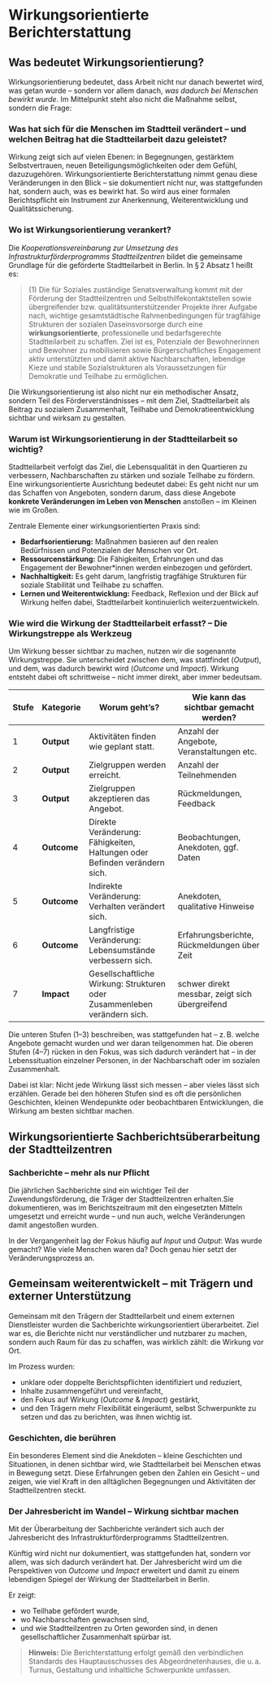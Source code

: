 # Wirkungsorientierte Berichterstattung

## Was bedeutet Wirkungsorientierung?

Wirkungsorientierung bedeutet, dass Arbeit nicht nur danach bewertet wird, was getan wurde – sondern vor allem danach, *was dadurch bei Menschen bewirkt wurde*.
Im Mittelpunkt steht also nicht die Maßnahme selbst, sondern die Frage:

### Was hat sich für die Menschen im Stadtteil verändert – und welchen Beitrag hat die Stadtteilarbeit dazu geleistet?

Wirkung zeigt sich auf vielen Ebenen: in Begegnungen, gestärktem Selbstvertrauen, neuen Beteiligungsmöglichkeiten oder dem Gefühl, dazuzugehören. Wirkungsorientierte Berichterstattung nimmt genau diese Veränderungen in den Blick – sie dokumentiert nicht nur, was stattgefunden hat, sondern auch, was es bewirkt hat. So wird aus einer formalen Berichtspflicht ein Instrument zur Anerkennung, Weiterentwicklung und Qualitätssicherung.

### Wo ist Wirkungsorientierung verankert?

Die *Kooperationsvereinbarung zur Umsetzung des Infrastrukturförderprogramms Stadtteilzentren* bildet die gemeinsame Grundlage für die geförderte Stadtteilarbeit in Berlin. In § 2 Absatz 1 heißt es:

> (1) Die für Soziales zuständige Senatsverwaltung kommt mit der Förderung der Stadtteilzentren und Selbsthilfekontaktstellen sowie übergreifender bzw. qualitätsunterstützender Projekte ihrer Aufgabe nach, wichtige gesamtstädtische Rahmenbedingungen für tragfähige Strukturen der sozialen Daseinsvorsorge durch eine **wirkungsorientierte**, professionelle und bedarfsgerechte Stadtteilarbeit zu schaffen. Ziel ist es, Potenziale der Bewohnerinnen und Bewohner zu mobilisieren sowie Bürgerschaftliches Engagement aktiv unterstützten und damit aktive Nachbarschaften, lebendige Kieze und stabile Sozialstrukturen als Voraussetzungen für Demokratie und Teilhabe zu ermöglichen.

Die Wirkungsorientierung ist also nicht nur ein methodischer Ansatz, sondern Teil des  Förderverständnisses – mit dem Ziel, Stadtteilarbeit als Beitrag zu sozialem Zusammenhalt, Teilhabe und Demokratieentwicklung sichtbar und wirksam zu gestalten.

### Warum ist Wirkungsorientierung in der Stadtteilarbeit so wichtig?

Stadtteilarbeit verfolgt das Ziel, die Lebensqualität in den Quartieren zu verbessern, Nachbarschaften zu stärken und soziale Teilhabe zu fördern. Eine wirkungsorientierte Ausrichtung bedeutet dabei: Es geht nicht nur um das Schaffen von Angeboten, sondern darum, dass diese Angebote **konkrete Veränderungen im Leben von Menschen** anstoßen – im Kleinen wie im Großen.

Zentrale Elemente einer wirkungsorientierten Praxis sind:

* **Bedarfsorientierung:** Maßnahmen basieren auf den realen Bedürfnissen und Potenzialen der Menschen vor Ort.
* **Ressourcenstärkung:** Die Fähigkeiten, Erfahrungen und das Engagement der Bewohner*innen werden einbezogen und gefördert.
* **Nachhaltigkeit:** Es geht darum, langfristig tragfähige Strukturen für soziale Stabilität und Teilhabe zu schaffen.
* **Lernen und Weiterentwicklung:** Feedback, Reflexion und der Blick auf Wirkung helfen dabei, Stadtteilarbeit kontinuierlich weiterzuentwickeln.

### Wie wird die Wirkung der Stadtteilarbeit erfasst? – Die Wirkungstreppe als Werkzeug

Um Wirkung besser sichtbar zu machen, nutzen wir die sogenannte Wirkungstreppe. Sie unterscheidet zwischen dem, was stattfindet (*Output*), und dem, was dadurch bewirkt wird (*Outcome* und *Impact*). Wirkung entsteht dabei oft schrittweise – nicht immer direkt, aber immer bedeutsam.

| **Stufe** | **Kategorie** | **Worum geht’s?**                                                         | **Wie kann das sichtbar gemacht werden?**      |
| --------- | ------------- | ------------------------------------------------------------------------- | ---------------------------------------------- |
| 1         | **Output**    | Aktivitäten finden wie geplant statt.                                     | Anzahl der Angebote, Veranstaltungen etc.      |
| 2         | **Output**    | Zielgruppen werden erreicht.                                              | Anzahl der Teilnehmenden                       |
| 3         | **Output**    | Zielgruppen akzeptieren das Angebot.                                      | Rückmeldungen, Feedback                        |
| 4         | **Outcome**   | Direkte Veränderung: Fähigkeiten, Haltungen oder Befinden verändern sich. | Beobachtungen, Anekdoten, ggf. Daten           |
| 5         | **Outcome**   | Indirekte Veränderung: Verhalten verändert sich.                          | Anekdoten, qualitative Hinweise                |
| 6         | **Outcome**   | Langfristige Veränderung: Lebensumstände verbessern sich.                 | Erfahrungsberichte, Rückmeldungen über Zeit    |
| 7         | **Impact**    | Gesellschaftliche Wirkung: Strukturen oder Zusammenleben verändern sich.  | schwer direkt messbar, zeigt sich übergreifend |

Die unteren Stufen (1–3) beschreiben, was stattgefunden hat – z. B. welche Angebote gemacht wurden und wer daran teilgenommen hat.
Die oberen Stufen (4–7) rücken in den Fokus, was sich dadurch verändert hat – in der Lebenssituation einzelner Personen, in der Nachbarschaft oder im sozialen Zusammenhalt.

Dabei ist klar: Nicht jede Wirkung lässt sich messen – aber vieles lässt sich erzählen. Gerade bei den höheren Stufen sind es oft die persönlichen Geschichten, kleinen Wendepunkte oder beobachtbaren Entwicklungen, die Wirkung am besten sichtbar machen.
## Wirkungsorientierte Sachberichtsüberarbeitung der Stadtteilzentren

### Sachberichte – mehr als nur Pflicht

Die jährlichen Sachberichte sind ein wichtiger Teil der Zuwendungsförderung, die Träger der Stadtteilzentren erhalten.Sie dokumentieren, was im Berichtszeitraum mit den eingesetzten Mitteln umgesetzt und erreicht wurde – und nun auch, welche Veränderungen damit angestoßen wurden.

In der Vergangenheit lag der Fokus häufig auf *Input* und *Output*: Was wurde gemacht? Wie viele Menschen waren da? Doch genau hier setzt der Veränderungsprozess an.

## Gemeinsam weiterentwickelt – mit Trägern und externer Unterstützung

Gemeinsam mit den Trägern der Stadtteilarbeit und einem externen Dienstleister wurden die Sachberichte wirkungsorientiert überarbeitet. Ziel war es, die Berichte nicht nur verständlicher und nutzbarer zu machen, sondern auch Raum für das zu schaffen, was wirklich zählt: die Wirkung vor Ort.

Im Prozess wurden:

* unklare oder doppelte Berichtspflichten identifiziert und reduziert,
* Inhalte zusammengeführt und vereinfacht,
* den Fokus auf Wirkung (*Outcome* & *Impact*) gestärkt,
* und den Trägern mehr Flexibilität eingeräumt, selbst Schwerpunkte zu setzen und das zu berichten, was ihnen wichtig ist.

### Geschichten, die berühren

Ein besonderes Element sind die Anekdoten – kleine Geschichten und Situationen, in denen sichtbar wird, wie Stadtteilarbeit bei Menschen etwas in Bewegung setzt. Diese Erfahrungen geben den Zahlen ein Gesicht – und zeigen, wie viel Kraft in den alltäglichen Begegnungen und Aktivitäten der Stadtteilzentren steckt.

### Der Jahresbericht im Wandel – Wirkung sichtbar machen

Mit der Überarbeitung der Sachberichte verändert sich auch der Jahresbericht des Infrastrukturförderprogramms Stadtteilzentren.

Künftig wird nicht nur dokumentiert, was stattgefunden hat, sondern vor allem, was sich dadurch verändert hat. Der Jahresbericht wird um die Perspektiven von *Outcome* und *Impact* erweitert und damit zu einem lebendigen Spiegel der Wirkung der Stadtteilarbeit in Berlin.

Er zeigt:

* wo Teilhabe gefördert wurde,
* wo Nachbarschaften gewachsen sind,
* und wie Stadtteilzentren zu Orten geworden sind, in denen gesellschaftlicher Zusammenhalt spürbar ist.

> **Hinweis:**
Die Berichterstattung erfolgt gemäß den verbindlichen Standards des Hauptausschusses des Abgeordnetenhauses, die u. a. Turnus, Gestaltung und inhaltliche Schwerpunkte umfassen.
